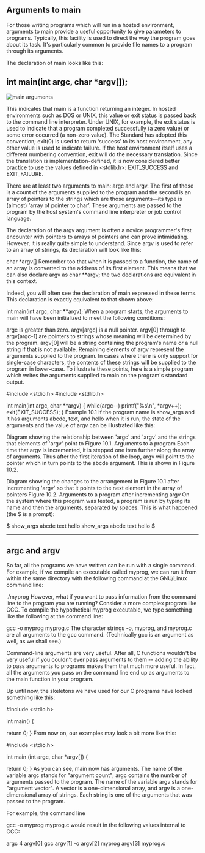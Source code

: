 
## Arguments to main

For those writing programs which will run in a hosted environment, arguments to main provide a useful opportunity to give parameters to programs. Typically, this facility is used to direct the way the program goes about its task. It's particularly common to provide file names to a program through its arguments.

The declaration of main looks like this:

## int main(int argc, char *argv[]);

<image src="https://azrael.digipen.edu/~mmead/www/Courses/CS225/ArgcArgv-1.gif" alt="main arguments">
        
This indicates that main is a function returning an integer. In hosted environments such as DOS or UNIX, this value or exit status is passed back to the command line interpreter. Under UNIX, for example, the exit status is used to indicate that a program completed successfully (a zero value) or some error occurred (a non-zero value). The Standard has adopted this convention; exit(0) is used to return ‘success’ to its host environment, any other value is used to indicate failure. If the host environment itself uses a different numbering convention, exit will do the necessary translation. Since the translation is implementation-defined, it is now considered better practice to use the values defined in <stdlib.h>: EXIT_SUCCESS and EXIT_FAILURE.

There are at least two arguments to main: argc and argv. The first of these is a count of the arguments supplied to the program and the second is an array of pointers to the strings which are those arguments—its type is (almost) ‘array of pointer to char’. These arguments are passed to the program by the host system's command line interpreter or job control language.

The declaration of the argv argument is often a novice programmer's first encounter with pointers to arrays of pointers and can prove intimidating. However, it is really quite simple to understand. Since argv is used to refer to an array of strings, its declaration will look like this:

char *argv[]
Remember too that when it is passed to a function, the name of an array is converted to the address of its first element. This means that we can also declare argv as char **argv; the two declarations are equivalent in this context.

Indeed, you will often see the declaration of main expressed in these terms. This declaration is exactly equivalent to that shown above:

int main(int argc, char **argv);
When a program starts, the arguments to main will have been initialized to meet the following conditions:

argc is greater than zero.
argv[argc] is a null pointer.
argv[0] through to argv[argc-1] are pointers to strings whose meaning will be determined by the program.
argv[0] will be a string containing the program's name or a null string if that is not available. Remaining elements of argv represent the arguments supplied to the program. In cases where there is only support for single-case characters, the contents of these strings will be supplied to the program in lower-case.
To illustrate these points, here is a simple program which writes the arguments supplied to main on the program's standard output.

#include <stdio.h>
#include <stdlib.h>

int main(int argc, char **argv)
{
        while(argc--)
                printf("%s\n", *argv++);
        exit(EXIT_SUCCESS);
}
Example 10.1
If the program name is show_args and it has arguments abcde, text, and hello when it is run, the state of the arguments and the value of argv can be illustrated like this:

Diagram showing the relationship between 'argc' and 'argv'                and the strings that elements of 'argv' point to
Figure 10.1. Arguments to a program
Each time that argv is incremented, it is stepped one item further along the array of arguments. Thus after the first iteration of the loop, argv will point to the pointer which in turn points to the abcde argument. This is shown in Figure 10.2.

Diagram showing the changes to the arrangement in Figure 10.1                after incrementing 'argv' so that it points to the next                element in the array of pointers
Figure 10.2. Arguments to a program after incrementing argv
On the system where this program was tested, a program is run by typing its name and then the arguments, separated by spaces. This is what happened (the $ is a prompt):

$ show_args abcde text hello
show_args
abcde
text
hello
$

___________________________________________________________________________________________________________________________________________________________

## argc and argv
So far, all the programs we have written can be run with a single command. For example, if we compile an executable called myprog, we can run it from within the same directory with the following command at the GNU/Linux command line:

./myprog
However, what if you want to pass information from the command line to the program you are running? Consider a more complex program like GCC. To compile the hypothetical myprog executable, we type something like the following at the command line:

gcc -o myprog myprog.c
The character strings -o, myprog, and myprog.c are all arguments to the gcc command. (Technically gcc is an argument as well, as we shall see.)

Command-line arguments are very useful. After all, C functions wouldn't be very useful if you couldn't ever pass arguments to them -- adding the ability to pass arguments to programs makes them that much more useful. In fact, all the arguments you pass on the command line end up as arguments to the main function in your program.

Up until now, the skeletons we have used for our C programs have looked something like this:

#include <stdio.h>

int main()
{

  return 0;
}
From now on, our examples may look a bit more like this:

#include <stdio.h>

int main (int argc, char *argv[])
{

  return 0;
}
As you can see, main now has arguments. The name of the variable argc stands for "argument count"; argc contains the number of arguments passed to the program. The name of the variable argv stands for "argument vector". A vector is a one-dimensional array, and argv is a one-dimensional array of strings. Each string is one of the arguments that was passed to the program.

For example, the command line

gcc -o myprog myprog.c
would result in the following values internal to GCC:


argc
4
argv[0]
gcc
argv[1]
-o
argv[2]
myprog
argv[3]
myprog.c
